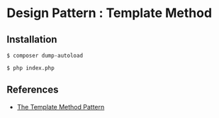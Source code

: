 # Design Pattern : Template Method

## Installation

```console
$ composer dump-autoload

$ php index.php
```

## References
- [The Template Method Pattern](https://laracasts.com/series/design-patterns-in-php/episodes/3)
